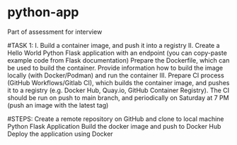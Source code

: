 # python-app
Part of assessment for interview

#TASK 1:
I. Build a container image, and push it into a registry
II. Create a Hello World Python Flask application with an endpoint (you can copy-paste example code from Flask documentation)
Prepare the Dockerfile, which can be used to build the container. Provide information how to build the image locally (with Docker/Podman) and run the container
III. Prepare CI process (GitHub Workflows/Gitlab CI), which builds the container image, and pushes it to a registry (e.g. Docker Hub, Quay.io, GitHub Container Registry). The CI should be run on push to main branch, and periodically on Saturday at 7 PM (push an image with the latest tag)

#STEPS:
Create a remote repository on GitHub and clone to local machine
Python Flask Application
Build the docker image and push to Docker Hub
Deploy the application using Docker
